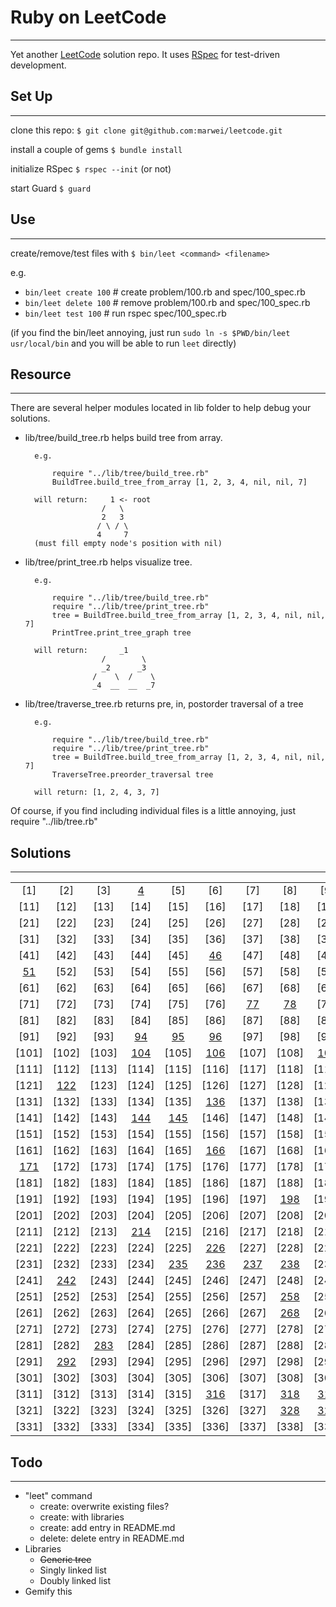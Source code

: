 # Ruby on LeetCode
---
Yet another [LeetCode](https://leetcode.com) solution repo. It uses [RSpec](http://rspec.info/) for test-driven development.


## Set Up
---
clone this repo: `$ git clone git@github.com:marwei/leetcode.git`

install a couple of gems `$ bundle install`

initialize RSpec `$ rspec --init` (or not)

start Guard `$ guard`

## Use
---
create/remove/test files with `$ bin/leet <command> <filename>`

e.g.

* `bin/leet create 100`  # create problem/100.rb and spec/100_spec.rb
* `bin/leet delete 100`  # remove problem/100.rb and spec/100_spec.rb
* `bin/leet test 100`  # run rspec spec/100_spec.rb

(if you find the bin/leet annoying, just run `sudo ln -s $PWD/bin/leet usr/local/bin` and you will be able to run `leet` directly)

## Resource
---
There are several helper modules located in lib folder to help debug your solutions. 

* lib/tree/build_tree.rb helps build tree from array.
	
		e.g. 

			require "../lib/tree/build_tree.rb"
			BuildTree.build_tree_from_array [1, 2, 3, 4, nil, nil, 7] 
	
		will return:	 1 <- root
			           /   \
			           2   3
			          / \ / \
			          4     7
		(must fill empty node's position with nil)
	
* lib/tree/print_tree.rb helps visualize tree.
	
		e.g.
		
			require "../lib/tree/build_tree.rb"
			require "../lib/tree/print_tree.rb"
			tree = BuildTree.build_tree_from_array [1, 2, 3, 4, nil, nil, 7]
			PrintTree.print_tree_graph tree
	
		will return:	   _1
					   /        \      
					   _2      _3      
					 /    \  /    \  
					 _4  __  __  _7  
 
* lib/tree/traverse_tree.rb returns pre, in, postorder traversal of a tree

		e.g.
		
			require "../lib/tree/build_tree.rb"
			require "../lib/tree/print_tree.rb"
			tree = BuildTree.build_tree_from_array [1, 2, 3, 4, nil, nil, 7]
			TraverseTree.preorder_traversal tree
		
		will return: [1, 2, 4, 3, 7] 
		
Of course, if you find including individual files is a little annoying, just require "../lib/tree.rb"
## Solutions
---
|     |     |     |     |     |     |     |     |     |     |
|:---:|:---:|:---:|:---:|:---:|:---:|:---:|:---:|:---:|:---:|
|[1]|[2]|[3]|[4]|[5]|[6]|[7]|[8]|[9]|[10]|
|[11]|[12]|[13]|[14]|[15]|[16]|[17]|[18]|[19]|[20]|
|[21]|[22]|[23]|[24]|[25]|[26]|[27]|[28]|[29]|[30]|
|[31]|[32]|[33]|[34]|[35]|[36]|[37]|[38]|[39]|[40]|
|[41]|[42]|[43]|[44]|[45]|[46]|[47]|[48]|[49]|[50]|
|[51]|[52]|[53]|[54]|[55]|[56]|[57]|[58]|[59]|[60]|
|[61]|[62]|[63]|[64]|[65]|[66]|[67]|[68]|[69]|[70]|
|[71]|[72]|[73]|[74]|[75]|[76]|[77]|[78]|[79]|[80]|
|[81]|[82]|[83]|[84]|[85]|[86]|[87]|[88]|[89]|[90]|
|[91]|[92]|[93]|[94]|[95]|[96]|[97]|[98]|[99]|[100]|
|[101]|[102]|[103]|[104]|[105]|[106]|[107]|[108]|[109]|[110]|
|[111]|[112]|[113]|[114]|[115]|[116]|[117]|[118]|[119]|[120]|
|[121]|[122]|[123]|[124]|[125]|[126]|[127]|[128]|[129]|[130]|
|[131]|[132]|[133]|[134]|[135]|[136]|[137]|[138]|[139]|[140]|
|[141]|[142]|[143]|[144]|[145]|[146]|[147]|[148]|[149]|[150]|
|[151]|[152]|[153]|[154]|[155]|[156]|[157]|[158]|[159]|[160]|
|[161]|[162]|[163]|[164]|[165]|[166]|[167]|[168]|[169]|[170]|
|[171]|[172]|[173]|[174]|[175]|[176]|[177]|[178]|[179]|[180]|
|[181]|[182]|[183]|[184]|[185]|[186]|[187]|[188]|[189]|[190]|
|[191]|[192]|[193]|[194]|[195]|[196]|[197]|[198]|[199]|[200]|
|[201]|[202]|[203]|[204]|[205]|[206]|[207]|[208]|[209]|[210]|
|[211]|[212]|[213]|[214]|[215]|[216]|[217]|[218]|[219]|[220]|
|[221]|[222]|[223]|[224]|[225]|[226]|[227]|[228]|[229]|[230]|
|[231]|[232]|[233]|[234]|[235]|[236]|[237]|[238]|[239]|[240]|
|[241]|[242]|[243]|[244]|[245]|[246]|[247]|[248]|[249]|[250]|
|[251]|[252]|[253]|[254]|[255]|[256]|[257]|[258]|[259]|[260]|
|[261]|[262]|[263]|[264]|[265]|[266]|[267]|[268]|[269]|[270]|
|[271]|[272]|[273]|[274]|[275]|[276]|[277]|[278]|[279]|[280]|
|[281]|[282]|[283]|[284]|[285]|[286]|[287]|[288]|[289]|[290]|
|[291]|[292]|[293]|[294]|[295]|[296]|[297]|[298]|[299]|[300]|
|[301]|[302]|[303]|[304]|[305]|[306]|[307]|[308]|[309]|[310]|
|[311]|[312]|[313]|[314]|[315]|[316]|[317]|[318]|[319]|[320]|
|[321]|[322]|[323]|[324]|[325]|[326]|[327]|[328]|[329]|[330]|
|[331]|[332]|[333]|[334]|[335]|[336]|[337]|[338]|[339]|[340]|

## Todo
---
* "leet" command
  * create: overwrite existing files?
  * create: with libraries
  * create: add entry in README.md
  * delete: delete entry in README.md
* Libraries
  * ~~Generic tree~~
  * Singly linked list
  * Doubly linked list
* Gemify this


[100]: https://github.com/marwei/leetcode/blob/master/problem/100.rb
[104]: https://github.com/marwei/leetcode/blob/master/problem/104.rb
[106]: https://github.com/marwei/leetcode/blob/master/problem/106.rb
[109]: https://github.com/marwei/leetcode/blob/master/problem/109.rb
[110]: https://github.com/marwei/leetcode/blob/master/problem/110.rb
[122]: https://github.com/marwei/leetcode/blob/master/problem/122.rb
[136]: https://github.com/marwei/leetcode/blob/master/problem/136.rb
[144]: https://github.com/marwei/leetcode/blob/master/problem/144.rb
[145]: https://github.com/marwei/leetcode/blob/master/problem/145.rb
[166]: https://github.com/marwei/leetcode/blob/master/problem/166.rb
[171]: https://github.com/marwei/leetcode/blob/master/problem/171.rb
[198]: https://github.com/marwei/leetcode/blob/master/problem/198.rb
[226]: https://github.com/marwei/leetcode/blob/master/problem/226.rb
[235]: https://github.com/marwei/leetcode/blob/master/problem/235.rb
[236]: https://github.com/marwei/leetcode/blob/master/problem/236.rb
[237]: https://github.com/marwei/leetcode/blob/master/problem/237.rb
[238]: https://github.com/marwei/leetcode/blob/master/problem/238.rb
[242]: https://github.com/marwei/leetcode/blob/master/problem/242.rb
[258]: https://github.com/marwei/leetcode/blob/master/problem/258.rb
[260]: https://github.com/marwei/leetcode/blob/master/problem/260.rb
[268]: https://github.com/marwei/leetcode/blob/master/problem/268.rb
[283]: https://github.com/marwei/leetcode/blob/master/problem/283.rb
[292]: https://github.com/marwei/leetcode/blob/master/problem/292.rb
[318]: https://github.com/marwei/leetcode/blob/master/problem/318.rb
[319]: https://github.com/marwei/leetcode/blob/master/problem/319.rb
[328]: https://github.com/marwei/leetcode/blob/master/problem/328.rb
[329]: https://github.com/marwei/leetcode/blob/master/problem/329.rb
[78]: https://github.com/marwei/leetcode/blob/master/problem/78.rb
[90]: https://github.com/marwei/leetcode/blob/master/problem/90.rb
[94]: https://github.com/marwei/leetcode/blob/master/problem/94.rb
[95]: https://github.com/marwei/leetcode/blob/master/problem/95.rb
[96]: https://github.com/marwei/leetcode/blob/master/problem/96.rb
[51]: https://github.com/marwei/leetcode/blob/master/problem/51.rb
[310]: https://github.com/marwei/leetcode/blob/master/problem/310.rb
[214]: https://github.com/marwei/leetcode/blob/master/problem/214.rb
[4]: https://github.com/marwei/leetcode/blob/master/problem/4.rb
[46]: https://github.com/marwei/leetcode/blob/master/problem/46.rb
[77]: https://github.com/marwei/leetcode/blob/master/problem/77.rb
[316]: https://github.com/marwei/leetcode/blob/master/problem/316.rb
[130]: https://github.com/marwei/leetcode/blob/master/problem/130.rb